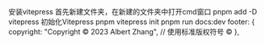 安装vitepress
首先新建文件夹，在新建的文件夹中打开cmd窗口
pnpm add -D vitepress
初始化Vitepress
pnpm vitepress init
pnpm run docs:dev
 footer: {
      copyright: "Copyright © 2023 Albert Zhang", // 使用标准版权符号 ©
    },